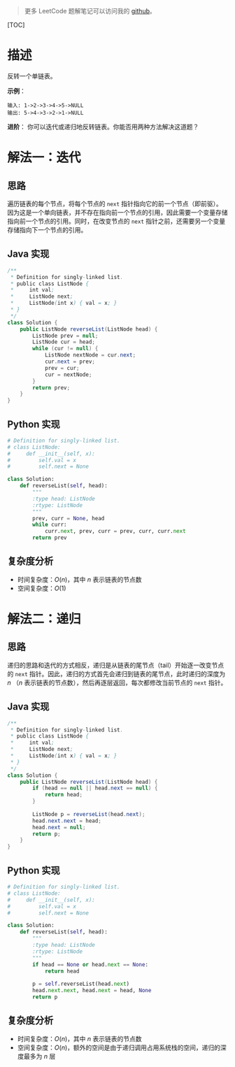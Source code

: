 > 更多 LeetCode 题解笔记可以访问我的 [github](https://github.com/Genpeng/play-with-leetcode)。

[TOC]

# 描述

反转一个单链表。

**示例**：

```
输入: 1->2->3->4->5->NULL
输出: 5->4->3->2->1->NULL
```

**进阶**：
你可以迭代或递归地反转链表。你能否用两种方法解决这道题？

# 解法一：迭代

## 思路

遍历链表的每个节点，将每个节点的 `next` 指针指向它的前一个节点（即前驱）。因为这是一个单向链表，并不存在指向前一个节点的引用，因此需要一个变量存储指向前一个节点的引用。同时，在改变节点的 `next` 指针之前，还需要另一个变量存储指向下一个节点的引用。

## Java 实现

```java
/**
 * Definition for singly-linked list.
 * public class ListNode {
 *     int val;
 *     ListNode next;
 *     ListNode(int x) { val = x; }
 * }
 */
class Solution {
    public ListNode reverseList(ListNode head) {
        ListNode prev = null;
        ListNode cur = head;
        while (cur != null) {
        	ListNode nextNode = cur.next;
        	cur.next = prev;
        	prev = cur;
        	cur = nextNode;
        }
        return prev;
    }
}
```

## Python 实现

```python
# Definition for singly-linked list.
# class ListNode:
#     def __init__(self, x):
#         self.val = x
#         self.next = None

class Solution:
    def reverseList(self, head):
        """
        :type head: ListNode
        :rtype: ListNode
        """
        prev, curr = None, head
        while curr:
            curr.next, prev, curr = prev, curr, curr.next
        return prev
```

## 复杂度分析

- 时间复杂度：$O(n)$，其中 $n$ 表示链表的节点数
- 空间复杂度：$O(1)$

# 解法二：递归

## 思路

递归的思路和迭代的方式相反，递归是从链表的尾节点（tail）开始逐一改变节点的 `next` 指针。因此，递归的方式首先会递归到链表的尾节点，此时递归的深度为 $n$ （$n$ 表示链表的节点数），然后再逐层返回，每次都修改当前节点的 `next` 指针。

## Java 实现

```java
/**
 * Definition for singly-linked list.
 * public class ListNode {
 *     int val;
 *     ListNode next;
 *     ListNode(int x) { val = x; }
 * }
 */
class Solution {
    public ListNode reverseList(ListNode head) {
        if (head == null || head.next == null) {
            return head;
        }
        
        ListNode p = reverseList(head.next);
        head.next.next = head;
        head.next = null;
        return p;
    }
}
```

## Python 实现

```python
# Definition for singly-linked list.
# class ListNode:
#     def __init__(self, x):
#         self.val = x
#         self.next = None

class Solution:
    def reverseList(self, head):
        """
        :type head: ListNode
        :rtype: ListNode
        """
        if head == None or head.next == None:
            return head
        
        p = self.reverseList(head.next)
        head.next.next, head.next = head, None
        return p  
```

## 复杂度分析

- 时间复杂度：$O(n)$，其中 $n$ 表示链表的节点数
- 空间复杂度：$O(n)$，额外的空间是由于递归调用占用系统栈的空间，递归的深度最多为 $n$ 层